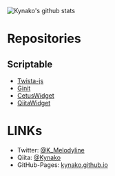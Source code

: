 ![Kynako's github stats](https://github-readme-stats.vercel.app/api?username=kynako&show_icons=true&theme=highcontrast)

# Repositories
## Scriptable
- [Twista-js](https://github.com/Kynako/Twista-js)
- [Ginit](https://github.com/Kynako/Ginit)
- [CetusWidget](https://github.com/Kynako/CetusWidget)
- [QiitaWidget](https://github.com/Kynako/QiitaWidget)

# LINKs
- Twitter: [@K_Melodyline](https://twitter.com/k_melodyline)
- Qiita: [@Kynako](https://qiita.com/Kynako)
- GitHub-Pages: [kynako.github.io](https://kynako.github.io)
